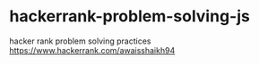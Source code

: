 # hackerrank-problem-solving-js
hacker rank problem solving practices
https://www.hackerrank.com/awaisshaikh94
